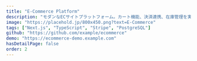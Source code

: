 ```yaml
---
title: "E-Commerce Platform"
description: "モダンなECサイトプラットフォーム。カート機能、決済連携、在庫管理を実装。"
image: "https://placehold.jp/800x450.png?text=E-Commerce"
tags: ["Next.js", "TypeScript", "Stripe", "PostgreSQL"]
github: "https://github.com/example/ecommerce"
demo: "https://ecommerce-demo.example.com"
hasDetailPage: false
order: 2
---
```

